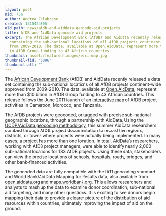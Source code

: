 ```yaml
---
layout: post
nid: 756
author: Andrea Calabrese
created: 1315424805
old_path: news/afdb-and-aiddata-geocode-aid-projects
title: AfDB and AidData geocode aid projects
excerpt: The African Development Bank (AfDB) and AidData recently released a data set
  containing the sub-national locations of all AfDB projects continent-wide approved
  from 2009-2010. The data, available at Open.AidData, represent more than $10 billion
  in AfDB Group funding to 43 African countries.
thumbnail: assets/featured-images/esri-map.jpg
thumbnail-fid: "3096"
thumbnail-alt: ""
---
```


The [African Development Bank](http://www.afdb.org "African Development Bank") (AfDB) and AidData recently released a data set containing the sub-national locations of all AfDB projects continent-wide approved from 2009-2010. The data, available at [Open.AidData](http://open.aiddata.org/content/index/geocoding "Geocoding"), represent more than $10 billion in AfDB Group funding to 43 African countries. This release follows the June 2011 launch of an [interactive map](http://184.73.156.57/afdbprojects/ "ARCGis Viewer") of AfDB project activities in Cameroon, Morocco, and Tanzania.

The AfDB projects were geocoded, or tagged with precise sub-national geographic locations, through a partnership with AidData. Using the [UCDP/AidData geocoding methodology](http://open.aiddata.org/content/index/geocoding "UCDP/AidData Geocoding Methodology"), this summer AidData researchers combed through AfDB project documentation to record the regions, districts, or towns where projects were actually being implemented. In many cases, a project has more than one location. In total, AidData’s researchers, working with AfDB project managers, were able to identify nearly 2,000 sub-national locations for 183 AfDB projects. Using these data, stakeholders can view the precise locations of schools, hospitals, roads, bridges, and other bank-financed activities.

The geocoded data are fully compatible with the IATI geocoding standard and World Bank/AidData Mapping for Results data, also available from [open.aiddata.org](http://open.aiddata.org "Open.AidData") and [maps.worldbank.org](http://maps.worldbank.org "Mapping for Results Initiative"). This allows researchers and analysts to mash up the data to examine donor coordination, sub-national aid targeting, and many other questions. It is exciting to see donors begin mapping their data to provide a clearer picture of the distribution of aid resources within countries, ultimately improving the impact of aid on the ground.
